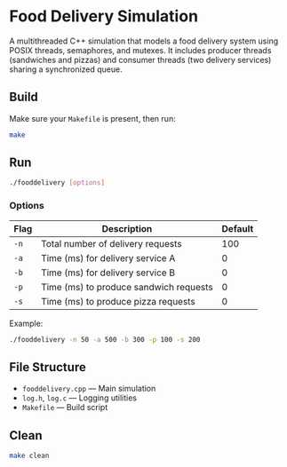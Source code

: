 # Food Delivery Simulation

A multithreaded C++ simulation that models a food delivery system using POSIX threads, semaphores, and mutexes. It includes producer threads (sandwiches and pizzas) and consumer threads (two delivery services) sharing a synchronized queue.

## Build

Make sure your `Makefile` is present, then run:

```bash
make
```

## Run

```bash
./fooddelivery [options]
```

### Options

| Flag | Description                                  | Default |
|------|----------------------------------------------|---------|
| `-n` | Total number of delivery requests            | 100     |
| `-a` | Time (ms) for delivery service A             | 0       |
| `-b` | Time (ms) for delivery service B             | 0       |
| `-p` | Time (ms) to produce sandwich requests       | 0       |
| `-s` | Time (ms) to produce pizza requests          | 0       |

Example:

```bash
./fooddelivery -n 50 -a 500 -b 300 -p 100 -s 200
```

## File Structure

- `fooddelivery.cpp` — Main simulation
- `log.h`, `log.c` — Logging utilities
- `Makefile` — Build script

## Clean

```bash
make clean
```

